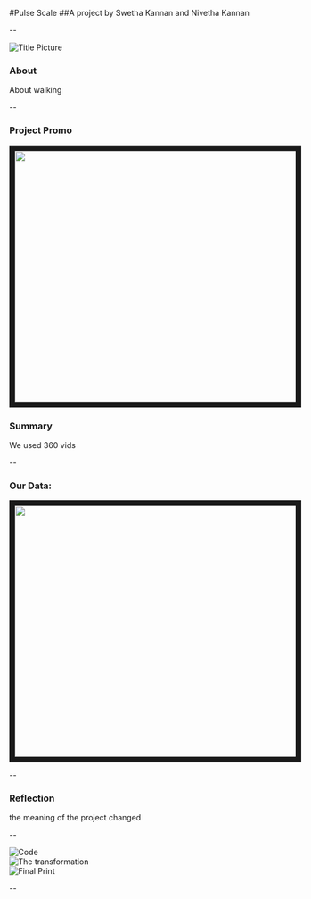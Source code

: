 #Pulse Scale
##A project by Swetha Kannan and Nivetha Kannan

--

![Title Picture](https://cloud.githubusercontent.com/assets/11213236/11220768/756b72ae-8d2f-11e5-9213-0f1ec0b16a88.jpg "Title Picture")<br /> 

### About
About walking

--

### Project Promo
<a href="https://vimeo.com/143095826" target="_blank"><img src="https://cloud.githubusercontent.com/assets/11213236/11220768/756b72ae-8d2f-11e5-9213-0f1ec0b16a88.jpg" width="720" height="450" border="10" /></a>


### Summary
We used 360 vids

--

### Our Data:
<a href="https://vimeo.com/143095826" target="_blank"><img src="https://cloud.githubusercontent.com/assets/11213236/11220768/756b72ae-8d2f-11e5-9213-0f1ec0b16a88.jpg" width="720" height="450" border="10" /></a>

--



### Reflection
the meaning of the project changed


--

![Code](https://cloud.githubusercontent.com/assets/11213236/11220768/756b72ae-8d2f-11e5-9213-0f1ec0b16a88.jpg "Image1" )<br/>
![The transformation](https://cloud.githubusercontent.com/assets/11213236/11220768/756b72ae-8d2f-11e5-9213-0f1ec0b16a88.jpg "Image2")<br/>
![Final Print](https://cloud.githubusercontent.com/assets/11213236/11220768/756b72ae-8d2f-11e5-9213-0f1ec0b16a88.jpg "Image3" )<br/>

--
